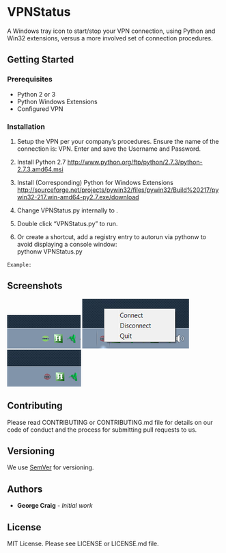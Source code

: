 # VPNStatus

A Windows tray icon to start/stop your VPN connection, using Python and Win32 extensions, versus a more involved set of connection procedures. 

## Getting Started

### Prerequisites

* Python 2 or 3
* Python Windows Extensions 
* Configured VPN 

### Installation

1. Setup the VPN per your company’s procedures. Ensure the name of the connection is: <company name> VPN. Enter and save the Username and Password. 

2. Install Python 2.7
http://www.python.org/ftp/python/2.7.3/python-2.7.3.amd64.msi

3. Install (Corresponding) Python for Windows Extensions
http://sourceforge.net/projects/pywin32/files/pywin32/Build%20217/pywin32-217.win-amd64-py2.7.exe/download

4. Change VPNStatus.py internally to <company name>.

5. Double click “VPNStatus.py” to run. 

6. Or create a shortcut, add a registry entry to autorun via pythonw to avoid displaying a console window:  
pythonw VPNStatus.py

```
Example:
```

## Screenshots

<img src="screenshot1.png">
<img src="screenshot2.png">
<img src="screenshot3.png">

## Contributing

Please read CONTRIBUTING or CONTRIBUTING.md file for details on our code of conduct and the process for submitting pull requests to us.

## Versioning

We use [SemVer](http://semver.org/) for versioning. 

## Authors

* **George Craig** - *Initial work*

## License

MIT License. Please see LICENSE or LICENSE.md file.
